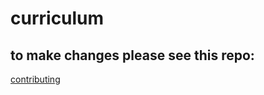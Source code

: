 # curriculum

## to make changes please see this repo: 
[contributing](https://github.com/0leks/staging.curriculum)
